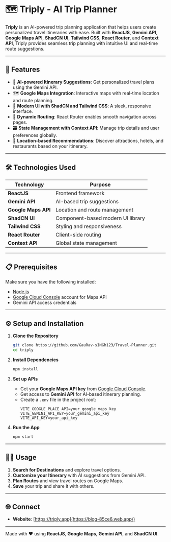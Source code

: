
# 🗺️ Triply - AI Trip Planner

**Triply** is an AI-powered trip planning application that helps users create personalized travel itineraries with ease. Built with **ReactJS**, **Gemini API**, **Google Maps API**, **ShadCN UI**, **Tailwind CSS**, **React Router**, and **Context API**, Triply provides seamless trip planning with intuitive UI and real-time route suggestions.

---

## 🚀 Features

- 🤖 **AI-powered Itinerary Suggestions**: Get personalized travel plans using the Gemini API.  
- 🗺️ **Google Maps Integration**: Interactive maps with real-time location and route planning.  
- 🎨 **Modern UI with ShadCN and Tailwind CSS**: A sleek, responsive interface.  
- 🔄 **Dynamic Routing**: React Router enables smooth navigation across pages.  
- 🗃️ **State Management with Context API**: Manage trip details and user preferences globally.  
- 📍 **Location-based Recommendations**: Discover attractions, hotels, and restaurants based on your itinerary.

---

## 🛠️ Technologies Used

| Technology            | Purpose                           |
|-----------------------|-----------------------------------|
| **ReactJS**           | Frontend framework                |
| **Gemini API**        | AI-based trip suggestions         |
| **Google Maps API**   | Location and route management     |
| **ShadCN UI**         | Component-based modern UI library|
| **Tailwind CSS**      | Styling and responsiveness        |
| **React Router**      | Client-side routing               |
| **Context API**       | Global state management           |

---

## 📋 Prerequisites

Make sure you have the following installed:

- [Node.js](https://nodejs.org)  
- [Google Cloud Console](https://console.cloud.google.com) account for Maps API  
- Gemini API access credentials  

---

## ⚙️ Setup and Installation

1. **Clone the Repository**  
   ```bash
   git clone https://github.com/GauRav-sINGh123/Travel-Planner.git
   cd triply
   ```

2. **Install Dependencies**  
   ```bash
   npm install
   ```

3. **Set up APIs**       
   - Get your **Google Maps API key** from [Google Cloud Console](https://console.cloud.google.com).  
   - Get access to **Gemini API** for AI-based itinerary planning.
   - Create a `.env` file in the project root:
     ```dotenv
     VITE_GOOGLE_PLACE_API=your_google_maps_key
     VITE_GEMINI_API_KEY=your_gemini_api_key
     VITE_API_KEY=your_api_key
     ```

4. **Run the App**  
   ```bash
   npm start
   ```

---

## 🧑‍💻 Usage

1. **Search for Destinations** and explore travel options.  
2. **Customize your Itinerary** with AI suggestions from Gemini API.  
3. **Plan Routes** and view travel routes on Google Maps.  
4. **Save** your trip and share it with others.

---


## 🌐 Connect

- **Website**: [https://triply.app](https://blog-85ce6.web.app/)  


---

Made with ❤️ using **ReactJS**, **Google Maps**, **Gemini API**, and **ShadCN UI**.
